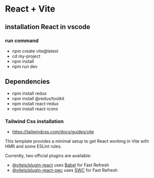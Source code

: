 # React + Vite
## installation React in vscode
### run command
- npm create vite@latest
- cd my-project
- npm install
- npm run dev
## Dependencies 
- npm install redux
- npm install @redux/toolkit
- npm install react-redux
- npm install react-icons
### Tailwind Css installation
- https://tailwindcss.com/docs/guides/vite
 
This template provides a minimal setup to get React working in Vite with HMR and some ESLint rules.

Currently, two official plugins are available:

- [@vitejs/plugin-react](https://github.com/vitejs/vite-plugin-react/blob/main/packages/plugin-react/README.md) uses [Babel](https://babeljs.io/) for Fast Refresh
- [@vitejs/plugin-react-swc](https://github.com/vitejs/vite-plugin-react-swc) uses [SWC](https://swc.rs/) for Fast Refresh
